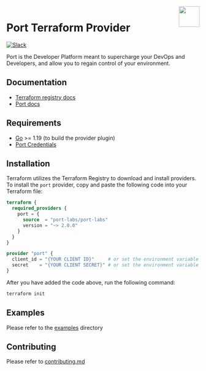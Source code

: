 <picture>
  <source media="(prefers-color-scheme: dark)" srcset="https://port-graphical-assets.s3.eu-west-1.amazonaws.com/Logo+Typo+%2B+Logo+Symbol+-+white.png">
  <source media="(prefers-color-scheme: light)" srcset="https://port-graphical-assets.s3.eu-west-1.amazonaws.com/Logo+Typo+%2B+Logo+Symbol.svg">
  <img align="right" height="54" src="https://port-graphical-assets.s3.eu-west-1.amazonaws.com/Logo+Typo+%2B+Logo+Symbol.svg">
</picture>

# Port Terraform Provider

[![Slack](https://img.shields.io/badge/Slack-4A154B?style=for-the-badge&logo=slack&logoColor=white)](https://join.slack.com/t/devex-community/shared_invite/zt-1bmf5621e-GGfuJdMPK2D8UN58qL4E_g)

Port is the Developer Platform meant to supercharge your DevOps and Developers, and allow you to regain control of your environment.

## Documentation

- [Terraform registry docs](https://registry.terraform.io/providers/port-labs/port-labs/latest/docs)
- [Port docs](https://docs.getport.io/build-your-software-catalog/custom-integration/iac/terraform/)

## Requirements

- [Go](https://golang.org/doc/install) >= 1.19 (to build the provider plugin)
- [Port Credentials](https://docs.getport.io/build-your-software-catalog/sync-data-to-catalog/api/#find-your-port-credentials)

## Installation

Terraform utilizes the Terraform Registry to download and install providers. To install the `port` provider, copy and paste the following code into your Terraform file:

```terraform
terraform {
  required_providers {
    port = {
      source  = "port-labs/port-labs"
      version = "~> 2.0.0"
    }
  }
}

provider "port" {
  client_id = "{YOUR CLIENT ID}"     # or set the environment variable PORT_CLIENT_ID
  secret    = "{YOUR CLIENT SECRET}" # or set the environment variable PORT_CLIENT_SECRET
}
```

After you have added the code above, run the following command:

```bash
terraform init
```

## Examples

Please refer to the [examples](./examples) directory

## Contributing

Please refer to [contributing.md](./CONTRIBUTING.md)
